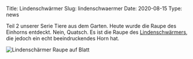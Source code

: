 Title: Lindenschwärmer
Slug: lindenschwaermer
Date: 2020-08-15
Type: news

Teil 2 unserer Serie Tiere aus dem Garten. Heute wurde die Raupe des Einhorns entdeckt. Nein, Quatsch. Es ist die Raupe des <a href="https://de.wikipedia.org/wiki/Lindenschw%C3%A4rmer" target="_blank">Lindenschwärmers</a>, die jedoch ein echt beeindruckendes Horn hat.


<img src="/images/20_aug0.png" alt="Lindenschärmer Raupe auf Blatt"/>
